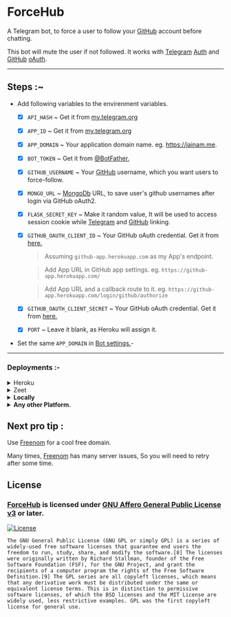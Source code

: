 # ForceHub


A Telegram bot, to force a user to follow your [GitHub](https://www.github.com/jainamoswal) account before chatting.

This bot will mute the user if not followed. It works with [Telegram](https:///www.telegram.org) [Auth](https://core.telegram.org/widgets/login) and [GitHub](https:///www.github.com) [oAuth](https://docs.github.com/en/developers/apps/authorizing-oauth-apps).

---
## Steps :~ 

- Add following variables to the envirenment variables.

    - [x] `API_HASH` ~ Get it from [my.telegram.org](https://my.telegram.org/auth)

    - [x] `APP_ID` ~ Get it from [my.telegram.org](https://my.telegram.org/auth)

    - [x] `APP_DOMAIN` ~ Your application domain name. eg. https://jainam.me. 

    - [x] `BOT_TOKEN` ~ Get it from [@BotFather.](https://t.me/botfather)

    - [x] `GITHUB_USERNAME` ~ Your [GitHub](https://www.github.com/jainamoswal) username, which you want users to force-follow.

    - [x] `MONGO_URL` ~ [MongoDb](https://www.mongodb.com) URL, to save user's github usernames after login via GitHub oAuth2.

    - [x] `FLASK_SECRET_KEY` ~ Make it random value, It will be used to access session cookie while [Telegram](https://t.me/j_projects) and [GitHub](https://www.github.com/jainamoswal) linking. 

    - [x] `GITHUB_OAUTH_CLIENT_ID` ~ Your GitHub oAuth credential. Get it from [here.](https://github.com/settings/applications/new)

        > Assuming `github-app.herokuapp.com` as my App's endpoint.

        > Add App URL in GitHub app settings. eg. `https://github-app.herokuapp.com/`

        > Add App URL and a callback route to it. eg. `https://github-app.herokuapp.com/login/github/authorize`


    - [x] `GITHUB_OAUTH_CLIENT_SECRET` ~ Your GitHub oAuth credential. Get it from [here.](https://github.com/settings/applications/new)

    - [x] `PORT` ~ Leave it blank, as Heroku will assign it.


- Set the same `APP_DOMAIN` in [Bot settings.](https://core.telegram.org/widgets/login#linking-your-domain-to-the-bot)- 


---
    
### Deployments :-  

<details><summary>Heroku</summary>
<p><br>
<a href="https://dashboard.heroku.com/new?template=https://github.com/jainamoswal/ForceHub">
  <img src="https://www.herokucdn.com/deploy/button.svg" alt="Deploy">
</a>
</p>
</details>

<details><summary>Zeet</summary>
<p><br>
<a href="https://deploy.zeet.co?url=https://github.com/jainamoswal/ForceHub">
<img src="https://deploy.zeet.co/ForceHub.svg" alt="Deploy">
</a>
</p>
</details>

<details>
<summary><b>Locally</b></summary>
 <br>1. Clone it to your local machine.</br>
 <br>2. Add environment variables or remove them and use as normal varibales via setting them in <code>config.py</code></br>
 <br>3. Run both the files <code>app.py</code> & <code>ForceHub</code> via <code>python app.py</code> and <code>python -m ForceHub</code> respectively.</br>
</details>



<details>
<summary><b>Any other Platform.</b></summary>
<br>1. Clone this repo or fork it.</br>
<br>2. Set the variables as envirenment variables or in <code>config.py</code>.</br>
<br>3. Publish it.</br>
</details>


## Next pro tip :
 Use [Freenom](https://www.freenom.com) for a cool free domain.
 
 Many times, [Freenom](https://www.freenom.com) has many server issues, So you will need to retry after some time.
 

## License 
### [ForceHub](https://github.com/jainamoswal/ForceHub) is licensed under [GNU Affero General Public License v3](https://www.gnu.org/) or later.

[![License](https://www.gnu.org/graphics/gplv3-or-later.png)](LICENSE)

`The GNU General Public License (GNU GPL or simply GPL) is a series of widely-used free software licenses that guarantee end users the freedom to run, study, share, and modify the software.[8] The licenses were originally written by Richard Stallman, founder of the Free Software Foundation (FSF), for the GNU Project, and grant the recipients of a computer program the rights of the Free Software Definition.[9] The GPL series are all copyleft licenses, which means that any derivative work must be distributed under the same or equivalent license terms. This is in distinction to permissive software licenses, of which the BSD licenses and the MIT License are widely used, less restrictive examples. GPL was the first copyleft license for general use.`

